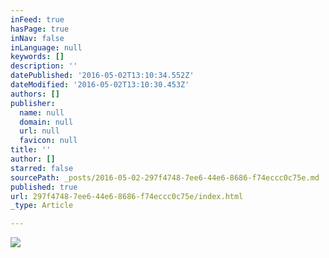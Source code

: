 ```yaml
---
inFeed: true
hasPage: true
inNav: false
inLanguage: null
keywords: []
description: ''
datePublished: '2016-05-02T13:10:34.552Z'
dateModified: '2016-05-02T13:10:30.453Z'
authors: []
publisher:
  name: null
  domain: null
  url: null
  favicon: null
title: ''
author: []
starred: false
sourcePath: _posts/2016-05-02-297f4748-7ee6-44e6-8686-f74eccc0c75e.md
published: true
url: 297f4748-7ee6-44e6-8686-f74eccc0c75e/index.html
_type: Article

---
```

![](https://the-grid-user-content.s3-us-west-2.amazonaws.com/2ca4e9c3-e2ef-4701-9a82-06e7577d24e3.jpg)